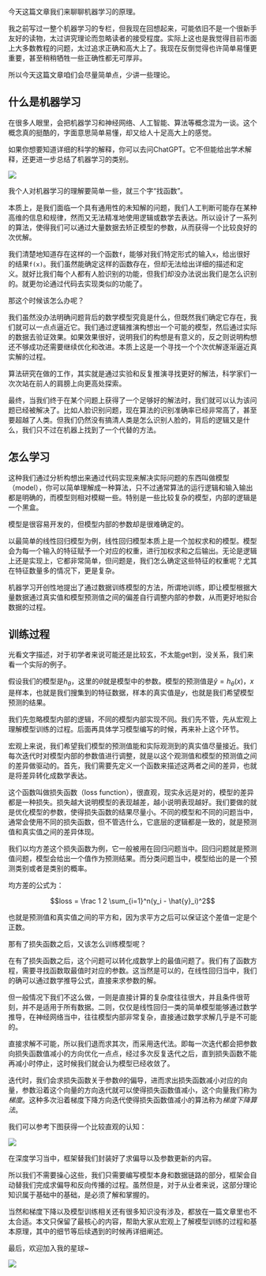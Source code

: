 今天这篇文章我们来聊聊机器学习的原理。



我之前写过一整个机器学习的专栏，但我现在回想起来，可能依旧不是一个很新手友好的读物，太过讲究理论而忽略读者的接受程度。实际上这也是我觉得目前市面上大多数教程的问题，太过追求正确和高大上了。我现在反倒觉得也许简单易懂更重要，甚至稍稍牺牲一些正确性都无可厚非。



所以今天这篇文章咱们会尽量简单点，少讲一些理论。



## 什么是机器学习



在很多人眼里，会把机器学习和神经网络、人工智能、算法等概念混为一谈。这个概念真的挺酷的，字面意思简单易懂，却又给人十足高大上的感觉。



如果你想要知道详细的科学的解释，你可以去问ChatGPT。它不但能给出学术解释，还更进一步总结了机器学习的类别。



![](https://moutsea-blog.oss-cn-hangzhou.aliyuncs.com/image-20240125213917382.png)



我个人对机器学习的理解要简单一些，就三个字“找函数”。



本质上，是我们面临一个具有通用性的未知解的问题，我们人工判断可能存在某种高维的信息和规律，然而又无法精准地使用逻辑或数学去表达。所以设计了一系列的算法，使得我们可以通过大量数据去矫正模型的参数，从而获得一个比较良好的次优解。



我们清楚地知道存在这样的一个函数`f`，能够对我们特定形式的输入`x`，给出很好的结果`f(x)`。我们虽然能确定这样的函数存在，但却无法给出详细的描述和定义。就好比我们每个人都有人脸识别的功能，但我们却没办法说出我们是怎么识别的。就更勿论通过代码去实现类似的功能了。



那这个时候该怎么办呢？



我们虽然没办法明确问题背后的数学模型究竟是什么，但既然我们确定它存在，我们就可以一点点逼近它。我们通过逻辑推演构想出一个可能的模型，然后通过实际的数据去验证效果。如果效果很好，说明我们的构想是有意义的，反之则说明构想还不够成功还需要继续优化和改进。本质上这是一个寻找一个个次优解逐渐逼近真实解的过程。



算法研究在做的工作，其实就是通过实验和反复推演寻找更好的解法，科学家们一次次站在前人的肩膀上向更高处探索。



最终，当我们终于在某个问题上获得了一个足够好的解法时，我们就可以认为该问题已经被解决了。比如人脸识别问题，现在算法的识别准确率已经非常高了，甚至要超越了人类。但我们仍然没有搞清人类是怎么识别人脸的，背后的逻辑又是什么，我们只不过在机器上找到了一个代替的方法。



## 怎么学习



这种我们通过分析构想出来通过代码实现来解决实际问题的东西叫做模型（model），你可以简单理解成一种算法，只不过通常算法的运行逻辑和输入输出都是明确的，而模型则相对模糊一些。特别是一些比较复杂的模型，内部的逻辑是一个黑盒。



模型是很容易开发的，但模型内部的参数却是很难确定的。



以最简单的线性回归模型为例，线性回归模型本质上是一个加权求和的模型。模型会为每一个输入的特征赋予一个对应的权重，进行加权求和之后输出。无论是逻辑上还是实现上，它都非常简单，但问题是，我们怎么确定这些特征的权重呢？尤其在特征数量多的情况下，更是复杂。



机器学习开创性地提出了通过数据训练模型的方法，所谓地训练，即让模型根据大量数据通过真实值和模型预测值之间的偏差自行调整内部的参数，从而更好地拟合数据的过程。



## 训练过程



光看文字描述，对于初学者来说可能还是比较玄，不太能get到，没关系，我们来看一个实际的例子。



假设我们的模型是$h_\theta$，这里的$\theta$就是模型中的参数。模型的预测值是$\hat{y}=h_\theta(x)$，$x$是样本，也就是我们搜集到的特征数据，样本的真实值是$y$，也就是我们希望模型预测的结果。



我们先忽略模型内部的逻辑，不同的模型内部实现不同。我们先不管，先从宏观上理解模型训练的过程。后面再具体学习模型编写的时候，再来补上这个环节。



宏观上来说，我们希望我们模型的预测值能和实际观测到的真实值尽量接近。我们每次迭代时对模型内部的参数值进行调整，就是以这个观测值和模型的预测值之间的差异做驱动的。首先，我们需要先定义一个函数来描述这两者之间的差异，也就是将差异转化成数学表达。



这个函数叫做损失函数（loss function），很直观，现实永远是对的，模型的差异都是一种损失。损失越大说明模型的表现越差，越小说明表现越好。我们要做的就是优化模型的参数，使得损失函数的结果尽量小。不同的模型和不同的问题当中，通常会使用不同的损失函数，但不管选什么，它底层的逻辑都是一致的，就是预测值和真实值之间的差异体现。



我们以均方差这个损失函数为例，它一般被用在回归问题当中。回归问题就是预测值问题，模型会给出一个值作为预测结果。而分类问题当中，模型给出的是一个预测类别或者是类别的概率。



均方差的公式为：



$$loss = \frac 1 2 \sum_{i=1}^n(y_i - \hat{y}_i)^2$$



也就是预测值和真实值之间的平方和，因为求平方之后可以保证这个差值一定是个正数。



那有了损失函数之后，又该怎么训练模型呢？



在有了损失函数之后，这个问题可以转化成数学上的最值问题了。我们有了函数方程，需要寻找函数取最值时对应的参数。这当然是可以的，在线性回归当中，我们的确可以通过数学推导公式，直接来求参数的解。



但一般情况下我们不这么做，一则是直接计算的复杂度往往很大，并且条件很苛刻，并不是适用于所有数据。二则，仅仅是线性回归一类的简单模型能够通过数学推导，在神经网络当中，往往模型内部非常复杂，直接通过数学求解几乎是不可能的。



直接求解不可能，所以我们退而求其次，而采用迭代法。即每一次迭代都会把参数向损失函数值减小的方向优化一点点，经过多次反复迭代之后，直到损失函数不能再减小时停止，这时候我们就会认为模型已经收敛了。



迭代时，我们会求损失函数关于参数$\theta$的偏导，进而求出损失函数减小对应的向量，参数沿着这个向量的方向迭代就可以使得损失函数值减小，这个向量我们称为*梯度*。这种多次沿着梯度下降方向迭代使得损失函数值减小的算法称为*梯度下降算法*。



我们可以参考下图获得一个比较直观的认知：



![](https://moutsea-blog.oss-cn-hangzhou.aliyuncs.com/0063.png)



在深度学习当中，框架替我们封装好了求偏导以及参数更新的内容。



所以我们不需要操心这些，我们只需要编写模型本身和数据链路的部分，框架会自动替我们完成求偏导和反向传播的过程。虽然但是，对于从业者来说，这部分理论知识属于基础中的基础，是必须了解和掌握的。



当然和梯度下降以及模型训练相关还有很多知识没有涉及，都放在一篇文章里也不太合适。本文只保留了最核心的内容，帮助大家从宏观上了解模型训练的过程和基本原理，其中的细节等后续遇到的时候再详细阐述。



最后，欢迎加入我的星球~



![](https://moutsea-blog.oss-cn-hangzhou.aliyuncs.com/%E6%98%9F%E7%90%83%E4%BC%98%E6%83%A0%E5%88%B8%20(6).jpeg)